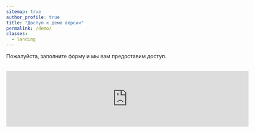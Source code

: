 ```yaml
---
sitemap: true
author_profile: true
title: "Доступ к демо версии"
permalink: /demo/
classes:
  - landing
---
```



Пожалуйста, заполните форму и мы вам предоставим доступ.
<br>
<br>

<script src="https://yastatic.net/q/forms-frontend-ext/_/embed.js"></script><iframe src="https://forms.yandex.ru/cloud/63eb4e19c09c02103bec7947/?iframe=1&answer_short_text_type_form=demo&answer_choices_subject=demo" frameborder="0" name="ya-form-63eb4e19c09c02103bec7947" width="650"></iframe>
